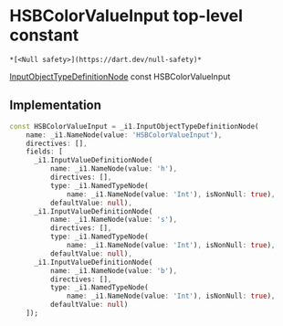


# HSBColorValueInput top-level constant






    *[<Null safety>](https://dart.dev/null-safety)*


[InputObjectTypeDefinitionNode](https://pub.dev/documentation/gql/0.13.0/ast/InputObjectTypeDefinitionNode-class.html) const HSBColorValueInput
  







## Implementation

```dart
const HSBColorValueInput = _i1.InputObjectTypeDefinitionNode(
    name: _i1.NameNode(value: 'HSBColorValueInput'),
    directives: [],
    fields: [
      _i1.InputValueDefinitionNode(
          name: _i1.NameNode(value: 'h'),
          directives: [],
          type: _i1.NamedTypeNode(
              name: _i1.NameNode(value: 'Int'), isNonNull: true),
          defaultValue: null),
      _i1.InputValueDefinitionNode(
          name: _i1.NameNode(value: 's'),
          directives: [],
          type: _i1.NamedTypeNode(
              name: _i1.NameNode(value: 'Int'), isNonNull: true),
          defaultValue: null),
      _i1.InputValueDefinitionNode(
          name: _i1.NameNode(value: 'b'),
          directives: [],
          type: _i1.NamedTypeNode(
              name: _i1.NameNode(value: 'Int'), isNonNull: true),
          defaultValue: null)
    ]);
```








